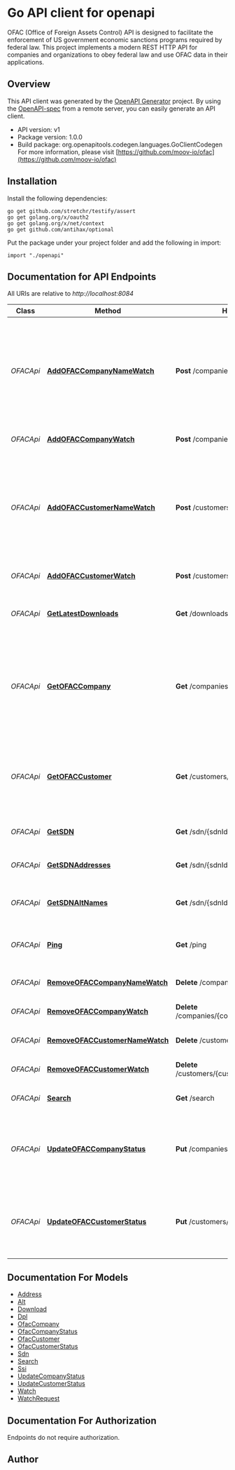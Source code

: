 # Go API client for openapi

OFAC (Office of Foreign Assets Control) API is designed to facilitate the enforcement of US government economic sanctions programs required by federal law. This project implements a modern REST HTTP API for companies and organizations to obey federal law and use OFAC data in their applications.

## Overview
This API client was generated by the [OpenAPI Generator](https://openapi-generator.tech) project.  By using the [OpenAPI-spec](https://www.openapis.org/) from a remote server, you can easily generate an API client.

- API version: v1
- Package version: 1.0.0
- Build package: org.openapitools.codegen.languages.GoClientCodegen
For more information, please visit [https://github.com/moov-io/ofac](https://github.com/moov-io/ofac)

## Installation

Install the following dependencies:

```shell
go get github.com/stretchr/testify/assert
go get golang.org/x/oauth2
go get golang.org/x/net/context
go get github.com/antihax/optional
```

Put the package under your project folder and add the following in import:

```golang
import "./openapi"
```

## Documentation for API Endpoints

All URIs are relative to *http://localhost:8084*

Class | Method | HTTP request | Description
------------ | ------------- | ------------- | -------------
*OFACApi* | [**AddOFACCompanyNameWatch**](docs/OFACApi.md#addofaccompanynamewatch) | **Post** /companies/watch | Add company watch by name. The match percentage will be included in the webhook&#39;s JSON payload.
*OFACApi* | [**AddOFACCompanyWatch**](docs/OFACApi.md#addofaccompanywatch) | **Post** /companies/{companyId}/watch | Add OFAC watch on a Company
*OFACApi* | [**AddOFACCustomerNameWatch**](docs/OFACApi.md#addofaccustomernamewatch) | **Post** /customers/watch | Add customer watch by name. The match percentage will be included in the webhook&#39;s JSON payload.
*OFACApi* | [**AddOFACCustomerWatch**](docs/OFACApi.md#addofaccustomerwatch) | **Post** /customers/{customerId}/watch | Add OFAC watch on a Customer
*OFACApi* | [**GetLatestDownloads**](docs/OFACApi.md#getlatestdownloads) | **Get** /downloads | Return list of recent downloads of OFAC data
*OFACApi* | [**GetOFACCompany**](docs/OFACApi.md#getofaccompany) | **Get** /companies/{companyId} | Get information about a company, trust or organization such as addresses, alternate names, and remarks.
*OFACApi* | [**GetOFACCustomer**](docs/OFACApi.md#getofaccustomer) | **Get** /customers/{customerId} | Get information about a customer, addresses, alternate names, and their SDN metadata.
*OFACApi* | [**GetSDN**](docs/OFACApi.md#getsdn) | **Get** /sdn/{sdnId} | Specially designated national
*OFACApi* | [**GetSDNAddresses**](docs/OFACApi.md#getsdnaddresses) | **Get** /sdn/{sdnId}/addresses | Get addresses for a given SDN
*OFACApi* | [**GetSDNAltNames**](docs/OFACApi.md#getsdnaltnames) | **Get** /sdn/{sdnId}/alts | Get alternate names for a given SDN
*OFACApi* | [**Ping**](docs/OFACApi.md#ping) | **Get** /ping | Ping the OFAC service to check if running
*OFACApi* | [**RemoveOFACCompanyNameWatch**](docs/OFACApi.md#removeofaccompanynamewatch) | **Delete** /companies/watch/{watchId} | Remove a Company name watch
*OFACApi* | [**RemoveOFACCompanyWatch**](docs/OFACApi.md#removeofaccompanywatch) | **Delete** /companies/{companyId}/watch/{watchId} | Remove company watch
*OFACApi* | [**RemoveOFACCustomerNameWatch**](docs/OFACApi.md#removeofaccustomernamewatch) | **Delete** /customers/watch/{watchId} | Remove a Customer name watch
*OFACApi* | [**RemoveOFACCustomerWatch**](docs/OFACApi.md#removeofaccustomerwatch) | **Delete** /customers/{customerId}/watch/{watchId} | Remove customer watch
*OFACApi* | [**Search**](docs/OFACApi.md#search) | **Get** /search | Search SDN names and metadata
*OFACApi* | [**UpdateOFACCompanyStatus**](docs/OFACApi.md#updateofaccompanystatus) | **Put** /companies/{companyId} | Update a Companies sanction status to always block or always allow transactions.
*OFACApi* | [**UpdateOFACCustomerStatus**](docs/OFACApi.md#updateofaccustomerstatus) | **Put** /customers/{customerId} | Update a Customer&#39;s sanction status to always block or always allow transactions.


## Documentation For Models

 - [Address](docs/Address.md)
 - [Alt](docs/Alt.md)
 - [Download](docs/Download.md)
 - [Dpl](docs/Dpl.md)
 - [OfacCompany](docs/OfacCompany.md)
 - [OfacCompanyStatus](docs/OfacCompanyStatus.md)
 - [OfacCustomer](docs/OfacCustomer.md)
 - [OfacCustomerStatus](docs/OfacCustomerStatus.md)
 - [Sdn](docs/Sdn.md)
 - [Search](docs/Search.md)
 - [Ssi](docs/Ssi.md)
 - [UpdateCompanyStatus](docs/UpdateCompanyStatus.md)
 - [UpdateCustomerStatus](docs/UpdateCustomerStatus.md)
 - [Watch](docs/Watch.md)
 - [WatchRequest](docs/WatchRequest.md)


## Documentation For Authorization

 Endpoints do not require authorization.


## Author



